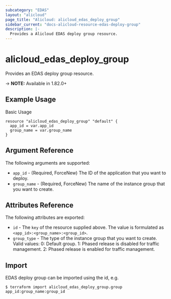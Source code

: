 ```yaml
---
subcategory: "EDAS"
layout: "alicloud"
page_title: "Alicloud: alicloud_edas_deploy_group"
sidebar_current: "docs-alicloud-resource-edas-deploy-group"
description: |-
  Provides a Alicloud EDAS deploy group resource.
---
```


# alicloud\_edas\_deploy\_group

Provides an EDAS deploy group resource.

-> **NOTE:** Available in 1.82.0+


## Example Usage

Basic Usage

```
resource "alicloud_edas_deploy_group" "default" {
  app_id = var.app_id
  group_name = var.group_name
}

```

## Argument Reference

The following arguments are supported:

* `app_id` - (Required, ForceNew) The ID of the application that you want to deploy.
* `group_name` - (Required, ForceNew) The name of the instance group that you want to create. 

## Attributes Reference

The following attributes are exported:

* `id` - The `key` of the resource supplied above. The value is formulated as `<app_id>:<group_name>:<group_id>`.
* `group_type` - The type of the instance group that you want to create. Valid values: 0: Default group. 1: Phased release is disabled for traffic management. 2: Phased release is enabled for traffic management.

## Import

EDAS deploy group can be imported using the id, e.g.

```
$ terraform import alicloud_edas_deploy_group.group app_id:group_name:group_id
```
